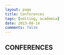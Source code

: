 ```yaml
---
layout: page
title: Conferences
tags: [editing, academia]
date: 2023-08-14
comments: false
---
```


## CONFERENCES